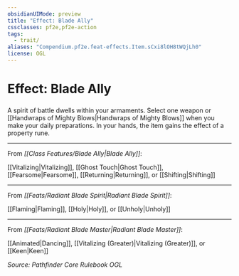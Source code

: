 ```yaml
---
obsidianUIMode: preview
title: "Effect: Blade Ally"
cssclasses: pf2e,pf2e-action
tags:
  - trait/
aliases: "Compendium.pf2e.feat-effects.Item.sCxi8lOH8tWQjLh0"
license: OGL
---
```

# Effect: Blade Ally

### 






A spirit of battle dwells within your armaments. Select one weapon or [[Handwraps of Mighty Blows|Handwraps of Mighty Blows]] when you make your daily preparations. In your hands, the item gains the effect of a property rune.

* * *

From _[[Class Features/Blade Ally|Blade Ally]]_:

[[Vitalizing|Vitalizing]], [[Ghost Touch|Ghost Touch]], [[Fearsome|Fearsome]], [[Returning|Returning]], or [[Shifting|Shifting]]

* * *

From _[[Feats/Radiant Blade Spirit|Radiant Blade Spirit]]_:

[[Flaming|Flaming]], [[Holy|Holy]], or [[Unholy|Unholy]]

* * *

From _[[Feats/Radiant Blade Master|Radiant Blade Master]]_:

[[Animated|Dancing]], [[Vitalizing (Greater)|Vitalizing (Greater)]], or [[Keen|Keen]]

*Source: Pathfinder Core Rulebook*
*OGL*